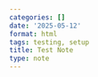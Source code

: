 ```yaml
---
categories: []
date: '2025-05-12'
format: html
tags: testing, setup
title: Test Note
type: note
---
```


